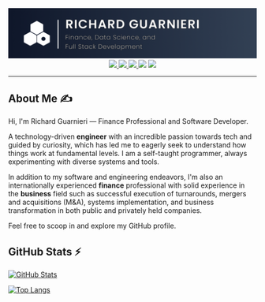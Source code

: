 <div align="center">
    <img src="./img/header.png">
    <br>
    <a href="mailto:richard.gm@outlook.com">
      <img src="https://img.shields.io/badge/Outlook-Email-informational?style=for-the-badge&logo=microsoft&logoColor=white&color=0078d4">
    </a>
    <a href="https://www.linkedin.com/in/rguarnieri/">
      <img src="https://img.shields.io/badge/LinkedIn-Profile-informational?style=for-the-badge&logo=linkedin&logoColor=white&color=0a66c2">
    </a>
    <a href="https://twitter.com/ric_guarnieri">
      <img src="https://img.shields.io/badge/Twitter-Profile-informational?style=for-the-badge&logo=twitter&logoColor=white&color=0C9EF7">
    </a>
      <img src="https://img.shields.io/badge/Discord-rguarnieri-informational?style=for-the-badge&logo=discord&logoColor=white&color=5865f2">
    <a href="https://richardguarnieri.github.io/assets/Richard_Guarnieri_Resume.pdf">
      <img src="https://img.shields.io/badge/Download%20Resume-Here%20%E2%86%92-gray.svg?colorA=DF5E66&colorB=D91A26&style=for-the-badge">
    </a>
</div>
<hr>

## About Me ✍
Hi, I'm Richard Guarnieri — Finance Professional and Software Developer.

A technology-driven **engineer** with an incredible passion towards tech and guided by curiosity, which has led me to eagerly seek to understand how things work at fundamental levels. I am a self-taught programmer, always experimenting with diverse systems and tools.

In addition to my software and engineering endeavors, I'm also an internationally experienced **finance** professional with solid experience in the **business** field such as successful execution of turnarounds, mergers and acquisitions (M&A), systems implementation, and business transformation in both public and privately held companies.

Feel free to scoop in and explore my GitHub profile.
<br>

<!-- GitHub README Stats by https://github.com/anuraghazra/github-readme-stats/blob/master/readme.md -->
## GitHub Stats ⚡

<!-- <a href="https://github.com/richardguarnieri">
  <img align="center" src="https://github-readme-stats.vercel.app/api?username=richardguarnieri&count_private=true&show_icons=true" />
</a>
<a href="https://github.com/richardguarnieri">
  <img align="center" src="https://github-readme-stats.vercel.app/api/top-langs/?username=richardguarnieri&layout=compact" />
</a> -->

[![GitHub Stats](https://github-readme-stats.vercel.app/api?username=richardguarnieri&count_private=true&show_icons=true&theme=dark)](https://github.com/richardguarnieri/)

[![Top Langs](https://github-readme-stats.vercel.app/api/top-langs/?username=richardguarnieri&layout=compact&theme=dark)](https://github.com/richardguarnieri/)

<!-- ## Pinned Repositories ⚡

<a href="https://github.com/richardguarnieri/personal-asset-manager">
  <img align="center" src="https://github-readme-stats.vercel.app/api/pin/?username=richardguarnieri&repo=personal-asset-manager&s&theme=dark" />
</a>
<a href="https://github.com/richardguarnieri/weather-dashboard">
  <img align="center" src="https://github-readme-stats.vercel.app/api/pin/?username=richardguarnieri&repo=weather-dashboard&theme=dark" />
</a>
<a href="https://github.com/richardguarnieri/work-day-scheduler">
  <img align="center" src="https://github-readme-stats.vercel.app/api/pin/?username=richardguarnieri&repo=work-day-scheduler&theme=dark" />
</a> -->

<!-- [![Readme Card](https://github-readme-stats.vercel.app/api/pin/?username=richardguarnieri&repo=personal-asset-manager&s)](https://github.com/richardguarnieri/personal-asset-manager)

[![Readme Card](https://github-readme-stats.vercel.app/api/pin/?username=richardguarnieri&repo=weather-dashboard)](https://github.com/richardguarnieri/weather-dashboard)

[![Readme Card](https://github-readme-stats.vercel.app/api/pin/?username=richardguarnieri&repo=work-day-scheduler)](https://github.com/richardguarnieri/work-day-scheduler) -->